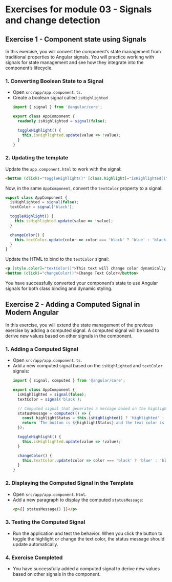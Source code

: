 # Exercises for module 03 - Signals and change detection

## Exercise 1 - Component state using Signals

In this exercise, you will convert the component’s state management from traditional properties to Angular signals. You will practice working with signals for state management and see how they integrate into the component’s lifecycle.

### 1. Converting Boolean State to a Signal
- Open `src/app/app.component.ts`.
- Create a boolean signal called `isHighlighted`
  ```typescript
  import { signal } from '@angular/core';

  export class AppComponent {
    readonly isHighlighted = signal(false);

    toggleHighlight() {
      this.isHighlighted.update(value => !value);
    }
  }

### 2. Updating the template
  Update the `app.component.html` to work with the signal:

```html
<button (click)="toggleHighlight()" [class.highlight]="isHighlighted()">Toggle Highlight</button>
```

Now, in the same `AppComponent`, convert the `textColor` property to a signal:

```typescript
export class AppComponent {
  isHighlighted = signal(false);
  textColor = signal('black');

  toggleHighlight() {
    this.isHighlighted.update(value => !value);
  }

  changeColor() {
    this.textColor.update(color => color === 'black' ? 'blue' : 'black');
  }
}
```

Update the HTML to bind to the `textColor` signal:

```html
<p [style.color]="textColor()">This text will change color dynamically.</p>
<button (click)="changeColor()">Change Text Color</button>
```

You have successfully converted your component’s state to use Angular signals for both class binding and dynamic styling.



## Exercise 2 - Adding a Computed Signal in Modern Angular

In this exercise, you will extend the state management of the previous exercise by adding a computed signal. A computed signal will be used to derive new values based on other signals in the component.

### 1. Adding a Computed Signal
- Open `src/app/app.component.ts`.
- Add a new computed signal based on the `isHighlighted` and `textColor` signals:
  ```typescript
  import { signal, computed } from '@angular/core';

  export class AppComponent {
    isHighlighted = signal(false);
    textColor = signal('black');

    // Computed signal that generates a message based on the highlight and color states
    statusMessage = computed(() => {
      const highlightStatus = this.isHighlighted() ? 'Highlighted' : 'Not Highlighted';
      return `The button is ${highlightStatus} and the text color is ${this.textColor()}`;
    });

    toggleHighlight() {
      this.isHighlighted.update(value => !value);
    }

    changeColor() {
      this.textColor.update(color => color === 'black' ? 'blue' : 'black');
    }
  }
  ```

### 2. Displaying the Computed Signal in the Template
- Open `src/app/app.component.html`.
- Add a new paragraph to display the computed `statusMessage`:
  ```html
  <p>{{ statusMessage() }}</p>
  ```

### 3. Testing the Computed Signal
- Run the application and test the behavior. When you click the button to toggle the highlight or change the text color, the status message should update automatically.

### 4. Exercise Completed
- You have successfully added a computed signal to derive new values based on other signals in the component.



